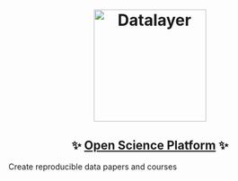 <h1 align="center">
  <img
      alt="Datalayer"
      src="https://assets.datalayer.design/datalayer-25.svg"
      width="200"
    />
</h1>
<h2 align="center">
  ✨ <a href="https://datalayer.io">Open Science Platform</a> ✨
</h2>

<p>Create reproducible data papers and courses</p>

